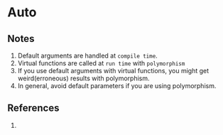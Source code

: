 # Auto

## Notes
1. Default arguments are handled at `compile time`. 
2. Virtual functions are called at `run time` with `polymorphism`
3. If you use default arguments with virtual functions, you might get weird(erroneous) results with polymorphism. 
4. In general, avoid default parameters if you are using polymorphism. 


## References

1. 

